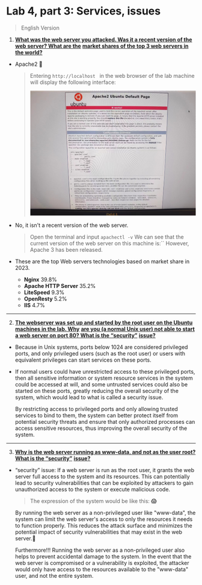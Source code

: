 # Lab 4, part 3: Services, issues

> English Version



1. **<u>What was the web server you attacked. Was it a recent version of the web server? What are the</u>**
   **<u>market shares of the top 3 web servers in the world?</u>**

* Apache2 :purple_heart:

  > Entering `http://localhost ` in the web browser of the lab machine will display the following interface:
  >
  > ![](https://github.com/kkzka-hoh/DOTA2023-Lab/blob/main/Lab4-3-1.jpg)

* No, it isn't a recent version of the web server.

  >Open the terminal and input `apachectl -v`
  >We can see that the current version of the web server on this machine is:``
  >However, Apache 3 has been released.
  
* These are the top Web servers technologies based on market share in 2023. 
  * **Nginx** 39.8% 
  * **Apache HTTP Server** 35.2%
  * **LiteSpeed** 9.3% 
  * **OpenResty** 5.2% 
  * **IIS** 4.7%

------

2. **<u>The webserver was set up and started by the root user on the Ubuntu machines in the lab. Why</u>**
   **<u>are you (a normal Unix user) not able to start a web server on port 80? What is the “security”</u>**
   **<u>issue?</u>**

* Because in Unix systems, ports below 1024 are considered privileged ports, and only privileged users (such as the root user) or users with equivalent privileges can start services on these ports.

* If normal users could have unrestricted access to these privileged ports, then all sensitive information or system resource services in the system could be accessed at will, and some untrusted services could also be started on these ports, greatly reducing the overall security of the system, which would lead to what is called a security issue.

  By restricting access to privileged ports and only allowing trusted services to bind to them, the system can better protect itself from potential security threats and ensure that only authorized processes can access sensitive resources, thus improving the overall security of the system.

------

3. **<u>Why is the web server running as www-data, and not as the user root? What is the “security”</u>**
   **<u>issue?</u>**

* “security” issue: If a web server is run as the root user, it grants the web server full access to the system and its resources. This can potentially lead to security vulnerabilities that can be exploited by attackers to gain unauthorized access to the system or execute malicious code.

  >  The expression of the system would be like this: **:scream:**

  By running the web server as a non-privileged user like "www-data", the system can limit the web server's access to only the resources it needs to function properly. This reduces the attack surface and minimizes the potential impact of security vulnerabilities that may exist in the web server.:muscle:

  Furthermore!!! Running the web server as a non-privileged user also helps to prevent accidental damage to the system. In the event that the web server is compromised or a vulnerability is exploited, the attacker would only have access to the resources available to the "www-data" user, and not the entire system.
